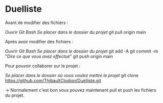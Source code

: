 # Duelliste

Avant de modifier des fichiers :

*Ouvrir Git Bash*
*Se placer dans le dossier du projet*
git pull origin main

Après avoir modifier des fichiers :

*Ouvrir Git Bash*
*Se placer dans le dossier du projet*
git add -A
git commit -m "*Dire ce que vous avez effectué*"
git push origin main

Pour pouvoir collaborer sur le projet :

*Se placer dans le dossier où vous voulez mettre le projet*
git clone https://github.com/ThibaultClodion/Duelliste.git

-> Normalement c'est bon vous pouvez maintenant pull et push les fichiers du projet.
